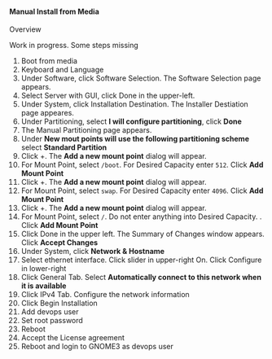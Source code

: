 
#### Manual Install from Media

Overview


Work in progress.  Some steps missing

1. Boot from media
2. Keyboard and Language 
2. Under Software, click Software Selection.  The Software Selection page appears.
3. Select Server with GUI, click Done in the upper-left.
4. Under System, click Installation Destination.  The Installer Destiation page appeares. 
5. Under Partitioning, select **I will configure partitioning**, click **Done**
6. The Manual Partitioning page appears.
7. Under **New mout points will use the following partitioning scheme** select **Standard Partition**
8. Click +.  The **Add a new mount point** dialog will appear.
9. For Mount Point, select `/boot`. For Desired Capacity enter `512`.  Click **Add Mount Point**
10. Click +. The **Add a new mount point** dialog will appear.
11. For Mount Point, select `swap`.  For Desired Capacity enter `4096`.  Click **Add Mount Point**
12. Click +. The **Add a new mount point** dialog will appear.
13. For Mount Point, select `/`.  Do not enter anything into Desired Capacity.  .  Click **Add Mount Point**
14. Click Done in the upper left.  The Summary of Changes window appears.  Click **Accept Changes**
15. Under System, click **Network & Hostname**
16. Select ethernet interface.  Click slider in upper-right On.  Click Configure in lower-right
17. Click General Tab.  Select **Automatically connect to this network when it is available**
18. Click IPv4 Tab.  Configure the network information
19. Click Begin Installation
20. Add devops user
21. Set root password
22. Reboot
23. Accept the License agreement
24. Reboot and login to GNOME3 as devops user

